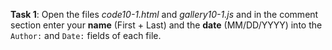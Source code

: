 **Task 1**: Open the files _code10-1.html_ and _gallery10-1.js_ and in the comment section enter your **name** (First + Last) and the **date** (MM/DD/YYYY) into the `Author:` and `Date:` fields of each file.
